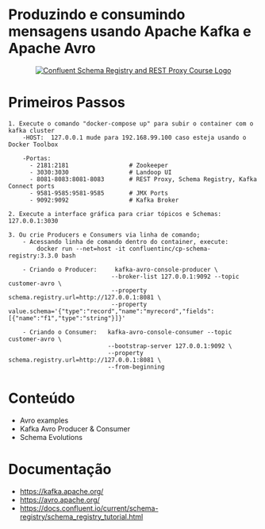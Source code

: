 # Produzindo e consumindo mensagens usando Apache Kafka e Apache Avro


<p align="center">
    <a href="https://www.udemy.com/confluent-schema-registry/?couponCode=GITHUB">
        <img src="https://i.imgur.com/kHNTGv3.jpg" alt="Confluent Schema Registry and REST Proxy Course Logo"/>
    </a>
</p>

# Primeiros Passos
    1. Execute o comando "docker-compose up" para subir o container com o kafka cluster
        -HOST:  127.0.0.1 mude para 192.168.99.100 caso esteja usando o Docker Toolbox
        
        -Portas:
          - 2181:2181                 # Zookeeper
          - 3030:3030                 # Landoop UI
          - 8081-8083:8081-8083       # REST Proxy, Schema Registry, Kafka Connect ports
          - 9581-9585:9581-9585       # JMX Ports
          - 9092:9092                 # Kafka Broker
          
    2. Execute a interface gráfica para criar tópicos e Schemas: 127.0.0.1:3030 
    
    3. Ou crie Producers e Consumers via linha de comando;
        - Acessando linha de comando dentro do container, execute: 
            docker run --net=host -it confluentinc/cp-schema-registry:3.3.0 bash
            
        - Criando o Producer:     kafka-avro-console-producer \
                                 --broker-list 127.0.0.1:9092 --topic customer-avro \
                                 --property schema.registry.url=http://127.0.0.1:8081 \
                                 --property value.schema='{"type":"record","name":"myrecord","fields":[{"name":"f1","type":"string"}]}'  
        
        - Criando o Consumer:   kafka-avro-console-consumer --topic customer-avro \
                                --bootstrap-server 127.0.0.1:9092 \
                                --property schema.registry.url=http://127.0.0.1:8081 \
                                --from-beginning

# Conteúdo

 - Avro examples
 - Kafka Avro Producer & Consumer
 - Schema Evolutions
 
 # Documentação
  - https://kafka.apache.org/
  - https://avro.apache.org/
  - https://docs.confluent.io/current/schema-registry/schema_registry_tutorial.html
 
